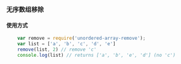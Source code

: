 ### 无序数组移除

#### 使用方式

```javascript
    var remove = require('unordered-array-remove');
    var list = ['a', 'b', 'c', 'd', 'e']
    remove(list, 2) // remove 'c'
    console.log(list) // returns ['a', 'b', 'e', 'd'] (no 'c')
```